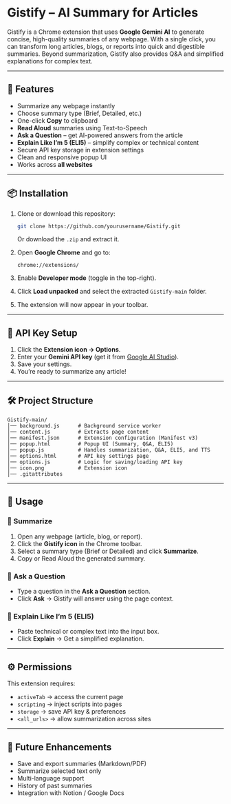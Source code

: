 # Gistify – AI Summary for Articles

Gistify is a Chrome extension that uses **Google Gemini AI** to generate concise, high-quality summaries of any webpage. With a single click, you can transform long articles, blogs, or reports into quick and digestible summaries. Beyond summarization, Gistify also provides Q\&A and simplified explanations for complex text.

---

## 🚀 Features

*  Summarize any webpage instantly
*  Choose summary type (Brief, Detailed, etc.)
*  One-click **Copy** to clipboard
*  **Read Aloud** summaries using Text-to-Speech
*  **Ask a Question** – get AI-powered answers from the article
*  **Explain Like I’m 5 (ELI5)** – simplify complex or technical content
*  Secure API key storage in extension settings
*  Clean and responsive popup UI
*  Works across **all websites**

---

## 📦 Installation

1. Clone or download this repository:

   ```bash
   git clone https://github.com/yourusername/Gistify.git
   ```

   Or download the `.zip` and extract it.

2. Open **Google Chrome** and go to:

   ```
   chrome://extensions/
   ```

3. Enable **Developer mode** (toggle in the top-right).

4. Click **Load unpacked** and select the extracted `Gistify-main` folder.

5. The extension will now appear in your toolbar.

---

## 🔑 API Key Setup

1. Click the **Extension icon → Options**.
2. Enter your **Gemini API key** (get it from [Google AI Studio](https://aistudio.google.com/)).
3. Save your settings.
4. You’re ready to summarize any article!

---

## 🛠️ Project Structure

```
Gistify-main/
│── background.js      # Background service worker
│── content.js         # Extracts page content
│── manifest.json      # Extension configuration (Manifest v3)
│── popup.html         # Popup UI (Summary, Q&A, ELI5)
│── popup.js           # Handles summarization, Q&A, ELI5, and TTS
│── options.html       # API key settings page
│── options.js         # Logic for saving/loading API key
│── icon.png           # Extension icon
│── .gitattributes
```

---

## 📖 Usage

### 🔹 Summarize

1. Open any webpage (article, blog, or report).
2. Click the **Gistify icon** in the Chrome toolbar.
3. Select a summary type (Brief or Detailed) and click **Summarize**.
4. Copy or Read Aloud the generated summary.

### 🔹 Ask a Question

* Type a question in the **Ask a Question** section.
* Click **Ask** → Gistify will answer using the page context.

### 🔹 Explain Like I’m 5 (ELI5)

* Paste technical or complex text into the input box.
* Click **Explain** → Get a simplified explanation.

---

## ⚙️ Permissions

This extension requires:

* `activeTab` → access the current page
* `scripting` → inject scripts into pages
* `storage` → save API key & preferences
* `<all_urls>` → allow summarization across sites

---

## 🌟 Future Enhancements

* Save and export summaries (Markdown/PDF)
* Summarize selected text only
* Multi-language support
* History of past summaries
* Integration with Notion / Google Docs
